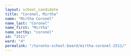```yaml
---
layout: school_candidate
title: "Coronel, Mirtha"
name: "Mirtha Coronel"
name_last: "Coronel"
name_first: "Mirtha"
name_sortby: "coronel"
id: "2511"
ward: "4"
permalink: "/toronto-school-board/mirtha-coronel-2511/"
---
```

